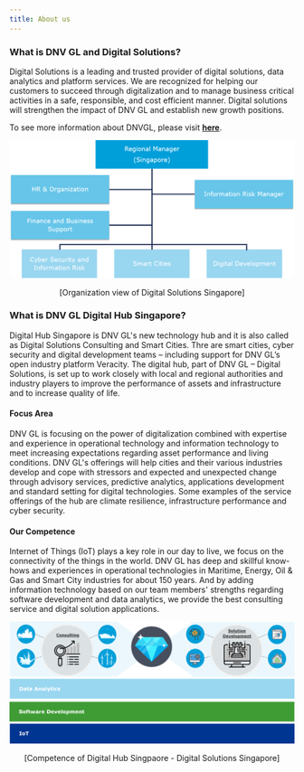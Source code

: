 ```yaml
---
title: About us
---
```

### What is DNV GL and Digital Solutions?

Digital Solutions is a leading and trusted provider of digital solutions, data analytics and platform services. We are recognized for helping our customers to succeed through digitalization and to manage business critical activities in a safe, responsible, and cost efficient manner. Digital solutions will strengthen the impact of DNV GL and establish new growth positions. 

To see more information about DNVGL, please visit [__here__](https://www.dnvgl.sg/). 

<p align = 'center'> 
<img src = "assets/themes/dnvgl/img/DigitalSolutionsSingapore.png" width = "700">
</p>
<p align = 'center'> 
[Organization view of Digital Solutions Singapore] 
</p>

### What is DNV GL Digital Hub Singapore? 

Digital Hub Singapore is DNV GL's new technology hub and it is also called as Digital Solutions Consulting and Smart Cities. Thre are smart cities, cyber security and digital development teams – including support for DNV GL’s open industry platform Veracity. The digital hub, part of DNV GL – Digital Solutions, is set up to work closely with local and regional authorities and industry players to improve the performance of assets and infrastructure and to increase quality of life.

#### Focus Area

DNV GL is focusing on the power of digitalization combined with expertise and experience in operational technology and information technology to meet increasing expectations regarding asset performance and living conditions. DNV GL's offerings will help cities and their various industries develop and cope with stressors and expected and unexpected change through advisory services, predictive analytics, applications development and standard setting for digital technologies. Some examples of the service offerings of the hub are climate resilience, infrastructure performance and cyber security.

#### Our Competence

Internet of Things (IoT) plays a key role in our day to live, we focus on the connectivity of the things in the world. DNV GL has deep and skillful know-hows and experiences in operational technologies in Maritime, Energy, Oil & Gas and Smart City industries for about 150 years. And by adding information technology based on our team members' strengths regarding software development and data analytics, we provide the best consulting service and digital solution applications. 

<p align = 'center'> 
<img src = "assets/themes/dnvgl/img/DS_Singapore_OurCompetence.png" width = "700">
</p>
<p align = 'center'> 
[Competence of Digital Hub Singpaore - Digital Solutions Singapore] 
</p>